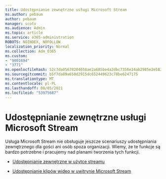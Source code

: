 ```yaml
---
title: Udostępnianie zewnętrzne usługi Microsoft Stream
ms.author: pebaum
author: pebaum
manager: scotv
ms.audience: Admin
ms.topic: article
ms.service: o365-administration
ROBOTS: NOINDEX, NOFOLLOW
localization_priority: Normal
ms.collection: Adm_O365
ms.custom:
- "9001694"
- "3771"
ms.openlocfilehash: 52c7da05678204658ae2a685be4a2dbc7356e34ab2985e2e5821972c7d96ebf4
ms.sourcegitcommit: b5f7da89a650d2915dc652449623c78be6247175
ms.translationtype: MT
ms.contentlocale: pl-PL
ms.lasthandoff: 08/05/2021
ms.locfileid: "53975687"
---
```

# <a name="microsoft-stream-external-sharing"></a>Udostępnianie zewnętrzne usługi Microsoft Stream

Usługa Microsoft Stream nie obsługuje jeszcze scenariuszy udostępniania zewnętrznego dla gości ani osób spoza organizacji. Wiemy, że te funkcje są bardzo potrzebne i pracujemy nad planami tworzenia tych funkcji.

- [Udostępnianie zewnętrzne w użytce streamu](https://docs.microsoft.com/stream/portal-share-video#external-sharing)

- [Udostępnianie klipów wideo w uwitrynie Microsoft Stream](https://docs.microsoft.com/stream/portal-share-video)
